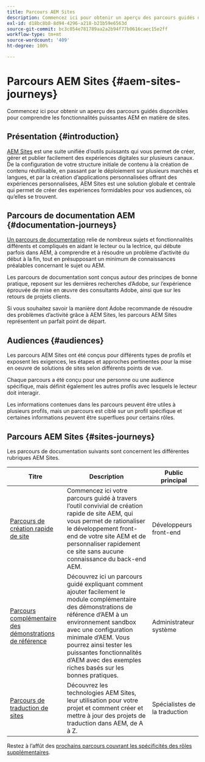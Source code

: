 ```yaml
---
title: Parcours AEM Sites
description: Commencez ici pour obtenir un aperçu des parcours guidés disponibles pour comprendre les fonctionnalités puissantes AEM en matière de sites.
exl-id: d18bc8b8-8d94-4296-a218-b21b59e6563d
source-git-commit: bc3c054e781789aa2a2b94f77b0616caec15e2ff
workflow-type: tm+mt
source-wordcount: '409'
ht-degree: 100%

---
```


# Parcours AEM Sites {#aem-sites-journeys}

Commencez ici pour obtenir un aperçu des parcours guidés disponibles pour comprendre les fonctionnalités puissantes AEM en matière de sites.

## Présentation {#introduction}

[AEM Sites](https://business.adobe.com/fr/products/experience-manager/sites/aem-sites.html) est une suite unifiée d’outils puissants qui vous permet de créer, gérer et publier facilement des expériences digitales sur plusieurs canaux. De la configuration de votre structure initiale de contenu à la création de contenu réutilisable, en passant par le déploiement sur plusieurs marchés et langues, et par la création d’applications personnalisées offrant des expériences personnalisées, AEM Sites est une solution globale et centrale qui permet de créer des expériences formidables pour vos audiences, où qu’elles se trouvent.

## Parcours de documentation AEM {#documentation-journeys}

[Un parcours de documentation](/help/journey-documentation/documentation-journeys.md) relie de nombreux sujets et fonctionnalités différents et compliqués en aidant le lecteur ou la lectrice, qui débute parfois dans AEM, à comprendre et à résoudre un problème d’activité du début à la fin, tout en présupposant un minimum de connaissances préalables concernant le sujet ou AEM.

Les parcours de documentation sont conçus autour des principes de bonne pratique, reposent sur les dernières recherches d’Adobe, sur l’expérience éprouvée de mise en œuvre des consultants Adobe, ainsi que sur les retours de projets clients.

Si vous souhaitez savoir la manière dont Adobe recommande de résoudre des problèmes d’activité grâce à AEM Sites, les parcours AEM Sites représentent un parfait point de départ.

## Audiences {#audiences}

Les parcours AEM Sites ont été conçus pour différents types de profils et exposent les exigences, les étapes et approches pertinentes pour la mise en oeuvre de solutions de sites selon différents points de vue.

Chaque parcours a été conçu pour une personne ou une audience spécifique, mais définit également les autres profils avec lesquels le lecteur doit interagir.

Les informations contenues dans les parcours peuvent être utiles à plusieurs profils, mais un parcours est ciblé sur un profil spécifique et certaines informations peuvent être superflues pour certains rôles.

## Parcours AEM Sites {#sites-journeys}

Les parcours de documentation suivants sont concernent les différentes rubriques AEM Sites.

| Titre | Description | Public principal |
|---|---|---|
| [Parcours de création rapide de site](/help/journey-sites/quick-site/overview.md) | Commencez ici votre parcours guidé à travers l’outil convivial de création rapide de site AEM, qui vous permet de rationaliser le développement front-end de votre site AEM et de personnaliser rapidement ce site sans aucune connaissance du back-end AEM. | Développeurs front-end |
| [Parcours complémentaire des démonstrations de référence](/help/journey-sites/demos-add-on/overview.md) | Découvrez ici un parcours guidé expliquant comment ajouter facilement le module complémentaire des démonstrations de référence d’AEM à un environnement sandbox avec une configuration minimale d’AEM. Vous pourrez ainsi tester les puissantes fonctionnalités d’AEM avec des exemples riches basés sur les bonnes pratiques. | Administrateur système |
| [Parcours de traduction de sites](/help/journey-sites/translation/overview.md) | Découvrez les technologies AEM Sites, leur utilisation pour votre projet et comment créer et mettre à jour des projets de traduction dans AEM, de A à Z. | Spécialistes de la traduction |

Restez à l’affût des [prochains parcours couvrant les spécificités des rôles supplémentaires](/help/journey-documentation/documentation-journeys.md#journeys).
